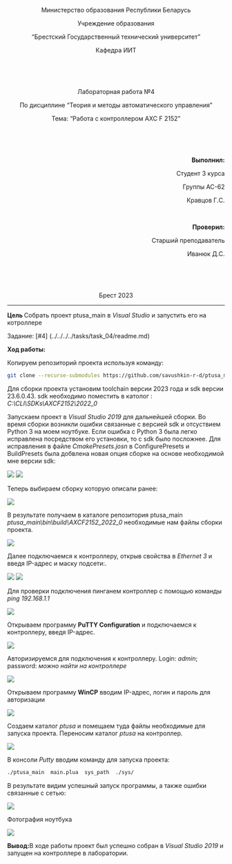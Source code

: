 ﻿<p align="center"> Министерство образования Республики Беларусь</p>
<p align="center">Учреждение образования</p>
<p align="center">“Брестский Государственный технический университет”</p>
<p align="center">Кафедра ИИТ</p>
<br><br><br>
<p align="center">Лабораторная работа №4</p>
<p align="center">По дисциплине “Теория и методы автоматического управления”</p>
<p align="center">Тема: “Работа с контроллером AXC F 2152”</p>
<br><br><br>
<p align="right"><strong>Выполнил:</strong></p>
<p align="right">Студент 3 курса</p>
<p align="right">Группы АС-62</p>
<p align="right">Кравцов Г.C.</p>
<br>
<p align="right"><strong>Проверил:</strong></p>
<p align="right">Старший преподаватель</p>
<p align="right">Иванюк Д.С.</p>
<br><br><br>
<p align="center">Брест 2023</p>

---
<p> <strong> Цель </strong>Собрать проект ptusa_main в <em>Visual Studio</em> и запустить его на котроллере </p>

Задание: [#4] (../../../../tasks/task_04/readme.md) 

<p> <strong> Ход работы: </strong> </p>
<p>Копируем репозиторий проекта используя команду: </p>

 ``` bash
git clone --recurse-submodules https://github.com/savushkin-r-d/ptusa_main.git 
```
<p>Для сборки проекта установим toolchain версии 2023 года и sdk версии 23.6.0.43. sdk необходимо поместить в католог : <em>C:\CLI\SDKs\AXCF2152\2022_0 </em> </p>
<p>Запускаем проект в <em> Visual Studio 2019</em> для дальнейшей сборки. Во время сборки возникли ошибки связанные с версией sdk и отсуствием Python 3 на моем ноутбуке. Если ошибка с Python 3 была легко исправлена посредством его установки, то с sdk было посложнее. Для исправления в файле <em>CmakePresets.josn</em> в ConfigurePresets и BuildPresets была добвлена новая опция сборке на основе необходимой мне версии sdk:</p>

![](images/jsonpresest1.jpg)
![](images/jsonpresest2.jpg)
 
<p>Теперь выбираем сборку которую описали ранее:</p>

![](images/build.jpg)


<p>В результате получаем в каталоге репозитория ptusa_main <em>ptusa_main\bin\build\AXCF2152_2022_0</em> необходимые нам файлы сборки проекта. </p>

![](images/buildfiles.jpg)

<p>Далее подключаемся к контроллеру, открыв свойства в <em>Ethernet 3</em> и введя IP-адрес и маску подсети:.</p>

![](images/connect.jpg)
![](images/connectionIP.jpg)  

<p>Для проверки подключения пинганем контроллер с помощью команды <em>ping 192.168.1.1</em></p>

![](images/check_connection.jpg)  

<p>Открываем программу <strong>PuTTY Configuration</strong> и подключаемся к контроллеру, введя IP-адрес.</p>

![](images/putty_connect.jpg) 

<p>Авторизируемся для подключения к контроллеру. Login: <em>admin</em>; password: <em>можно найти на контроллере</em></p>

![](images/putty_login.jpg) 

<p>Открываем программу <strong>WinCP</strong> вводим IP-адрес, логин и пароль для авторизации</p>

![](images/winSCP_log.jpg) 

<p>Создаем каталог <em>ptusa</em> и помещаем туда файлы необходимые для запуска проекта. Переносим каталог <em>ptusa</em> на контроллер.  </p>

![](images/winscp_ptusa.jpg)

<p>В консоли <em>Putty</em> вводим команду для запуска проекта:</p> 

 ``` bash
./ptusa_main  main.plua  sys_path  ./sys/
```

<p> В результате видим успешный запуск программы, а также ошибки связанные с сетью:</p>

![](images/result.jpg)

<p> Фотография ноутбука</p>

![](images/laptop.jpg)

<p><strong>Вывод:</strong>В ходе работы проект был успешно собран в  <em>Visual Studio 2019</em> и запущен на контроллере в лаборатории. </p>
